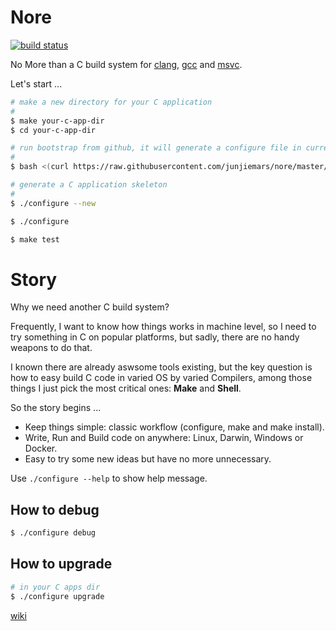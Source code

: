 # Nore

[![build status](https://api.travis-ci.org/junjiemars/nore.svg?branch=master)](https://api.travis-ci.org/junjiemars/nore)

No More than a C build system for [clang](https://clang.llvm.org), [gcc](https://gcc.gnu.org) and [msvc](https://www.visualstudio.com/vs/cplusplus/).


Let's start ... 

```sh
# make a new directory for your C application
# 
$ make your-c-app-dir
$ cd your-c-app-dir

# run bootstrap from github, it will generate a configure file in current directory
#
$ bash <(curl https://raw.githubusercontent.com/junjiemars/nore/master/bootstrap.sh)

# generate a C application skeleton
#
$ ./configure --new

$ ./configure

$ make test
```

Story
=======

Why we need another C build system?

Frequently, I want to know how things works in machine level, so I need to
try something in C on popular platforms, but sadly, there are no handy weapons 
to do that.

I known there are already aswsome tools existing, but the key question is 
how to easy build C code in varied OS by varied Compilers, 
among those things I just pick the most critical ones: __Make__ and __Shell__.


So the story begins ...
* Keep things simple: classic workflow (configure, make and make install).
* Write, Run and Build code on anywhere: Linux, Darwin, Windows or Docker.
* Easy to try some new ideas but have no more unnecessary.



Use ```./configure --help``` to show help message.

## How to debug
```sh
$ ./configure debug
```

## How to upgrade 

```sh
# in your C apps dir
$ ./configure upgrade
```


[wiki](wiki.md)
